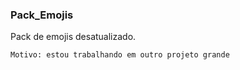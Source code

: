 ### Pack_Emojis
Pack de emojis desatualizado.

```bash
Motivo: estou trabalhando em outro projeto grande
```
